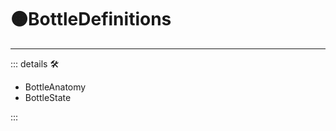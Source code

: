 # 🟠<motor>BottleDefinitions</motor>

---

<!-- =================================================== -->
<!-- =================================================== -->
<!-- =================================================== -->
<!-- =================================================== -->
<!-- =================================================== -->
::: details 🛠

- BottleAnatomy
- BottleState

:::
